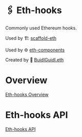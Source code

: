 # 🖇 Eth-hooks

Commonly used Ethereum hooks.

Used by 🏗 [scaffold-eth](https://github.com/scaffold-eth/scaffold-eth)

Used by ⚙ [eth-components](https://github.com/scaffold-eth/eth-components)

Created by 🏰 [BuidlGuidl.eth](https://BuidlGuidl.com)

# Overview

[Eth-hooks Overview](./overview.md)

# Eth-hooks API

[Eth-hooks API](./api/api.md)
